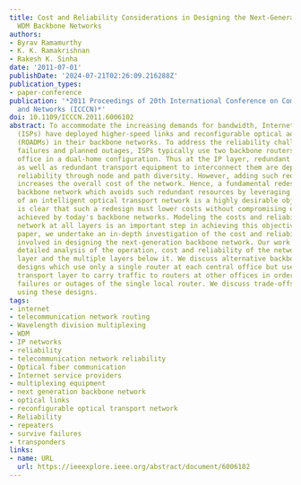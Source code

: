```yaml
---
title: Cost and Reliability Considerations in Designing the Next-Generation IP over
  WDM Backbone Networks
authors:
- Byrav Ramamurthy
- K. K. Ramakrishnan
- Rakesh K. Sinha
date: '2011-07-01'
publishDate: '2024-07-21T02:26:09.216288Z'
publication_types:
- paper-conference
publication: '*2011 Proceedings of 20th International Conference on Computer Communications
  and Networks (ICCCN)*'
doi: 10.1109/ICCCN.2011.6006102
abstract: To accommodate the increasing demands for bandwidth, Internet Service Providers
  (ISPs) have deployed higher-speed links and reconfigurable optical add drop multiplexers
  (ROADMs) in their backbone networks. To address the reliability challenges due to
  failures and planned outages, ISPs typically use two backbone routers at each central
  office in a dual-home configuration. Thus at the IP layer, redundant backbone routers
  as well as redundant transport equipment to interconnect them are deployed to provide
  reliability through node and path diversity. However, adding such redundant resources
  increases the overall cost of the network. Hence, a fundamental redesign of the
  backbone network which avoids such redundant resources by leveraging the capabilities
  of an intelligent optical transport network is a highly desirable objective. It
  is clear that such a redesign must lower costs without compromising on the reliability
  achieved by today's backbone networks. Modeling the costs and reliability of the
  network at all layers is an important step in achieving this objective. In this
  paper, we undertake an in-depth investigation of the cost and reliability considerations
  involved in designing the next-generation backbone network. Our work includes a
  detailed analysis of the operation, cost and reliability of the network at the IP
  layer and the multiple layers below it. We discuss alternative backbone network
  designs which use only a single router at each central office but use the optical
  transport layer to carry traffic to routers at other offices in order to survive
  failures or outages of the single local router. We discuss trade-offs involved in
  using these designs.
tags:
- internet
- telecommunication network routing
- Wavelength division multiplexing
- WDM
- IP networks
- reliability
- telecommunication network reliability
- Optical fiber communication
- Internet service providers
- multiplexing equipment
- next generation backbone network
- optical links
- reconfigurable optical transport network
- Reliability
- repeaters
- survive failures
- transponders
links:
- name: URL
  url: https://ieeexplore.ieee.org/abstract/document/6006102
---
```

